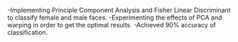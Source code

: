 -Implementing Principle Component Analysis and Fisher Linear Discriminant to classify female and male faces.
-Experimenting the effects of PCA and warping in order to get the optimal results.
-Achieved 90% accuracy of classification.
